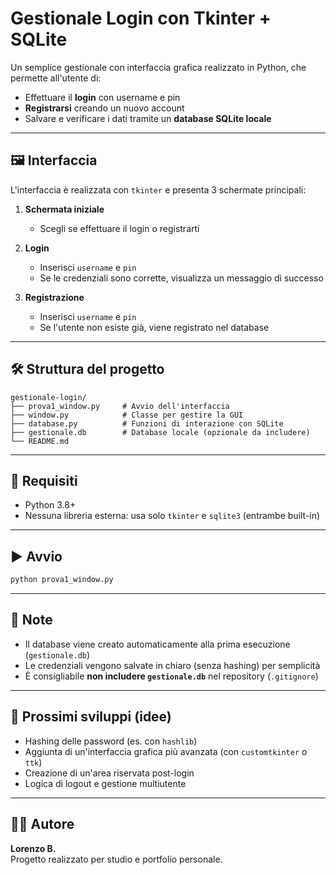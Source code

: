 # Gestionale Login con Tkinter + SQLite

Un semplice gestionale con interfaccia grafica realizzato in Python, che permette all'utente di:

- Effettuare il **login** con username e pin
- **Registrarsi** creando un nuovo account
- Salvare e verificare i dati tramite un **database SQLite locale**

---

## 🖼️ Interfaccia

L'interfaccia è realizzata con `tkinter` e presenta 3 schermate principali:

1. **Schermata iniziale**
   - Scegli se effettuare il login o registrarti

2. **Login**
   - Inserisci `username` e `pin`
   - Se le credenziali sono corrette, visualizza un messaggio di successo

3. **Registrazione**
   - Inserisci `username` e `pin`
   - Se l'utente non esiste già, viene registrato nel database

---

## 🛠️ Struttura del progetto

```
gestionale-login/
├── prova1_window.py     # Avvio dell'interfaccia
├── window.py            # Classe per gestire la GUI
├── database.py          # Funzioni di interazione con SQLite
├── gestionale.db        # Database locale (opzionale da includere)
└── README.md
```

---

## 💾 Requisiti

- Python 3.8+
- Nessuna libreria esterna: usa solo `tkinter` e `sqlite3` (entrambe built-in)

---

## ▶️ Avvio

```bash
python prova1_window.py
```

---

## 📌 Note

- Il database viene creato automaticamente alla prima esecuzione (`gestionale.db`)
- Le credenziali vengono salvate in chiaro (senza hashing) per semplicità
- È consigliabile **non includere `gestionale.db`** nel repository (`.gitignore`)

---

## 🚀 Prossimi sviluppi (idee)

- Hashing delle password (es. con `hashlib`)
- Aggiunta di un'interfaccia grafica più avanzata (con `customtkinter` o `ttk`)
- Creazione di un'area riservata post-login
- Logica di logout e gestione multiutente

---

## 👨‍💻 Autore

**Lorenzo B.**  
Progetto realizzato per studio e portfolio personale.
